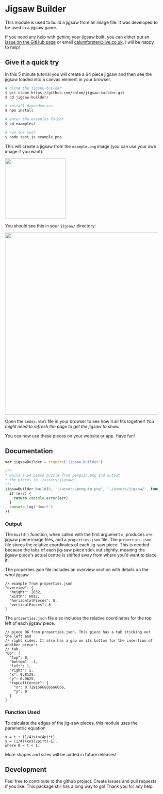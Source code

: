 # Jigsaw Builder
This module is used to build a jigsaw from an image file. It was developed to be used in a jigsaw game.

If you need any help with getting your jigsaw built, you can either put an [issue on the GitHub page](https://github.com/calum/jigsaw-builder/issues) or email [calumforster@live.co.uk](calumforster@live.co.uk). I will be happy to help!

## Give it a quick try
In this 5 minute tutorial you will create a 64 piece jigsaw and then see the jigsaw loaded into a canvas element in your browser.
```sh
# clone the jigsaw-builder
$ git clone https://github.com/calum/jigsaw-builder.git
$ cd jigsaw-builder/

# install dependencies
$ npm install

# enter the examples folder
$ cd examples/

# run the test
$ node test.js example.png
```

This will create a jigsaw from the `example.png` image (you can use your own image if you want).

<img src="https://raw.githubusercontent.com/calum/jigsaw-builder/master/examples/example.png" width="200">

You should see this in your `jigsaw/` directory:

<img src="https://raw.githubusercontent.com/calum/jigsaw-builder/master/examples/screenshot.png" width="600">

Open the `index.html` file in your browser to see how it all fits together! _You might need to refresh the page to get the jigsaw to show._

You can now use these pieces on your website or app. Have fun!

## Documentation
```js
var jigsawBuilder = require('jigsaw-builder')

/**
* Build a 64 piece puzzle from penguin.png and output
* the pieces to ./assets/jigsaw/.
**/
jigsawBuilder.build(8, './assets/penguin.png', './assets/jigsaw/', function (err) => {
  if (err) {
    return console.error(err)
  }
  console.log('done!')
})
```

### Output
The `build()` function, when called with the first argument `n`, produces `n*n` jigsaw piece image files, and a `properties.json` file. The `properties.json` file stores the relative coordinates of each jig-saw piece. This is needed because the tabs of each jig-saw piece stick out slightly, meaning the jigsaw piece's actual centre is shifted away from where you'd want to place it.

The properties json file includes an overview section with details on the whol jigsaw.
```
// example from properties.json
"overview": {
  "height": 2832,
  "width": 6012,
  "horizontalPieces": 8,
  "verticalPieces": 8
}
```

The `properties.json` file also includes the relative coordinates for the top left of each jigsaw piece.
```
// piece 06 from properties.json. This piece has a tab sticking out the left and
// right sides. It also has a gap on its bottom for the insertion of another piece's
// tab.
"06": {
  "top": 0,
  "bottom": -1,
  "left": 1,
  "right": 1,
  "x": 0.8125,
  "y": 0.0625,
  "topLeftCorner": {
    "x": 0.7291666666666666,
    "y": 0
  }
}
```

### Function Used
To calculate the edges of the jig-saw pieces, this module uses the parametric equation
```
x = t + (1/4)sin(4pi*t),
y = (1/4)(cos(2pi*t)-1),
where 0 < t < 1.
```
More shapes and sizes will be added in future releases!

## Development
Feel free to contribute to the github project. Create issues and pull requests if you like. This package still has a long way to go! Thank you for any help.
